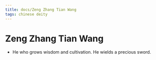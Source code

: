 ```yaml
---
title: docs/Zeng Zhang Tian Wang
tags: chinese deity
---
```


#  Zeng Zhang Tian Wang 
- He who grows wisdom and cultivation. He wields a precious sword.